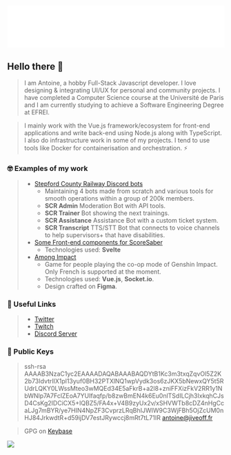 ![Metrics](https://github.com/JiveOff/JiveOff/raw/main/github-metrics.svg)

## Hello there 👋

> I am Antoine, a hobby Full-Stack Javascript developer. I love designing & integrating UI/UX for personal and community projects. I have completed a Computer Science course at the Université de Paris and I am currently studying to achieve a Software Engineering Degree at EFREI.

> I mainly work with the Vue.js framework/ecosystem for front-end applications and write back-end using Node.js along with TypeScript. I also do infrastructure work in some of my projects. I tend to use tools like Docker for containerisation and orchestration. ⚡

### 🤓 Examples of my work

> - [Stepford County Railway Discord bots](https://discord.gg/scr)
>   - Maintaining 4 bots made from scratch and various tools for smooth operations within a group of 200k members.
>   -   **SCR Admin** Moderation Bot with API tools.
>   -   **SCR Trainer** Bot showing the next trainings.
>   -   **SCR Assistance** Assistance Bot with a custom ticket system.
>   -   **SCR Transcript** TTS/STT Bot that connects to voice channels to help supervisors+ that have disabilities.
> - [Some Front-end components for ScoreSaber](https://scoresaber.com)
>   - Technologies used: **Svelte**
> - [Among Impact](https://among-impact.jiveoff.fr)
>   - Game for people playing the co-op mode of Genshin Impact. Only French is supported at the moment.
>   - Technologies used: **Vue.js**, **Socket.io**.
>   - Design crafted on **Figma**.

### 💬 Useful Links

> - [Twitter](https://twitter.com/JiveOff)
> - [Twitch](https://twitch.tv/jiveoff)
> - [Discord Server](https://discord.jiveoff.fr)

### 🔑 Public Keys

> ssh-rsa AAAAB3NzaC1yc2EAAAADAQABAAABAQDYtB1Kc3m3txqZqvOl5Z2K2b73IdvtrIlX1pl13yuf0BH32PTXlNQ1wpVydk3os6zJKX5bNewxQY5t5RUdrLQKY0LWssMteo3wMQEd34E5aFkrB+a2l8+zniFFXizFkV2RR1y1NbWNlp7A7FclZEoA7YUIfaqfp/b8zwBmEN4k6Eu0nlTSdILCjh3IxkqhCJsD4CsKg2IDCiCX5+IQBZ5/FA4x+V4B9zyUx2v/xSHVWTb8cDZ4nHgCcaLJg7mBYR/ye7HIN4NpZF3CvprzLRqBhIJWIW9C3WjFBh5OjZcUM0nHJ84JrkwdtR+d59ijDV7estJRywccj8mRt7tL71IR antoine@jiveoff.fr

> GPG on [Keybase](https://keybase.io/jiveoff/pgp_keys.asc)

<img src="https://cr-ss-service.azurewebsites.net/api/ScreenShot?widget=summary&username=jiveoff" style="width: 450px">

